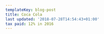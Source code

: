 ```yaml
---
templateKey: blog-post
title: Coca Cola
last updated: '2018-07-28T14:54:43+01:00'
tax paid: 12% in 2016
---
```


